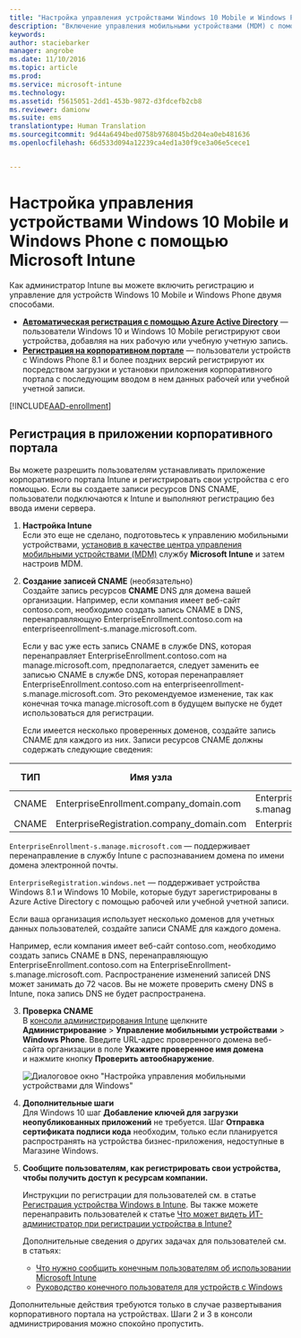 ```yaml
---
title: "Настройка управления устройствами Windows 10 Mobile и Windows Phone | Microsoft Intune"
description: "Включение управления мобильными устройствами (MDM) с помощью Microsoft Intune для компьютеров с Windows 10 Mobile или Windows Phone."
keywords: 
author: staciebarker
manager: angrobe
ms.date: 11/10/2016
ms.topic: article
ms.prod: 
ms.service: microsoft-intune
ms.technology: 
ms.assetid: f5615051-2dd1-453b-9872-d3fdcefb2cb8
ms.reviewer: damionw
ms.suite: ems
translationtype: Human Translation
ms.sourcegitcommit: 9d44a6494bed0758b9768045bd204ea0eb481636
ms.openlocfilehash: 66d533d094a12239ca4ed1a30f9ce3a06e5cece1


---
```



# <a name="set-up-windows-phone-and-windows-10-mobile-management-with-microsoft-intune"></a>Настройка управления устройствами Windows 10 Mobile и Windows Phone с помощью Microsoft Intune

Как администратор Intune вы можете включить регистрацию и управление для устройств Windows 10 Mobile и Windows Phone двумя способами.

- **[Автоматическая регистрация с помощью Azure Active Directory](#azure-active-directory-enrollment)** — пользователи Windows 10 и Windows 10 Mobile регистрируют свои устройства, добавляя на них рабочую или учебную учетную запись.
- **[Регистрация на корпоративном портале](#company-portal-app-enrollment)** — пользователи устройств с Windows Phone 8.1 и более поздних версий регистрируют их посредством загрузки и установки приложения корпоративного портала с последующим вводом в нем данных рабочей или учебной учетной записи.


[!INCLUDE[AAD-enrollment](../includes/win10-automatic-enrollment-aad.md)]

## <a name="company-portal-app-enrollment"></a>Регистрация в приложении корпоративного портала
Вы можете разрешить пользователям устанавливать приложение корпоративного портала Intune и регистрировать свои устройства с его помощью. Если вы создаете записи ресурсов DNS CNAME, пользователи подключаются к Intune и выполняют регистрацию без ввода имени сервера.

1.  **Настройка Intune**<br>Если это еще не сделано, подготовьтесь к управлению мобильными устройствами, [установив в качестве центра управления мобильными устройствами (MDM)](prerequisites-for-enrollment.md#set-mobile-device-management-authority) службу **Microsoft Intune** и затем настроив MDM.

2.  **Создание записей CNAME** (необязательно)<br>Создайте запись ресурсов **CNAME** DNS для домена вашей организации. Например, если компания имеет веб-сайт contoso.com, необходимо создать запись CNAME в DNS, перенаправляющую EnterpriseEnrollment.contoso.com на enterpriseenrollment-s.manage.microsoft.com. 

    Если у вас уже есть запись CNAME в службе DNS, которая перенаправляет EnterpriseEnrollment.contoso.com на manage.microsoft.com, предполагается, следует заменить ее записью CNAME в службе DNS, которая перенаправляет EnterpriseEnrollment.contoso.com на enterpriseenrollment-s.manage.microsoft.com. Это рекомендуемое изменение, так как конечная точка manage.microsoft.com в будущем выпуске не будет использоваться для регистрации.

    Если имеется несколько проверенных доменов, создайте запись CNAME для каждого из них. Записи ресурсов CNAME должны содержать следующие сведения:

  |ТИП|Имя узла|Указывает на|СРОК ЖИЗНИ|
  |--------|-------------|-------------|-------|
  |CNAME|EnterpriseEnrollment.company_domain.com|EnterpriseEnrollment-s.manage.microsoft.com |1 час|
  |CNAME|EnterpriseRegistration.company_domain.com|EnterpriseRegistration.windows.net|1 час|

  `EnterpriseEnrollment-s.manage.microsoft.com` — поддерживает перенаправление в службу Intune с распознаванием домена по имени домена электронной почты.

  `EnterpriseRegistration.windows.net` — поддерживает устройства Windows 8.1 и Windows 10 Mobile, которые будут зарегистрированы в Azure Active Directory с помощью рабочей или учебной учетной записи.

  Если ваша организация использует несколько доменов для учетных данных пользователей, создайте записи CNAME для каждого домена.

  Например, если компания имеет веб-сайт contoso.com, необходимо создать запись CNAME в DNS, перенаправляющую EnterpriseEnrollment.contoso.com на EnterpriseEnrollment-s.manage.microsoft.com. Распространение изменений записей DNS может занимать до 72 часов. Вы не можете проверить смену DNS в Intune, пока запись DNS не будет распространена.

3.  **Проверка CNAME**<br>В [консоли администрирования Intune](http://manage.microsoft.com) щелкните **Администрирование** &gt; **Управление мобильными устройствами** &gt; **Windows Phone**. Введите URL-адрес проверенного домена веб-сайта организации в поле **Укажите проверенное имя домена** и нажмите кнопку **Проверить автообнаружение**.

    ![Диалоговое окно "Настройка управления мобильными устройствами для Windows"](../media/windows-phone-enrollment.png)

4.  **Дополнительные шаги**<br>Для Windows 10 шаг **Добавление ключей для загрузки неопубликованных приложений** не требуется. Шаг **Отправка сертификата подписи кода** необходим, только если планируется распространять на устройства бизнес-приложения, недоступные в Магазине Windows.

5.  **Сообщите пользователям, как регистрировать свои устройства, чтобы получить доступ к ресурсам компании.**

    Инструкции по регистрации для пользователей см. в статье [Регистрация устройства Windows в Intune](../enduser/enroll-your-device-in-intune-windows.md). Вы также можете перенаправить пользователей к статье [Что может видеть ИТ-администратор при регистрации устройства в Intune?](../enduser/what-can-your-it-administrator-see-when-you-enroll-your-device-in-intune-windows)

    Дополнительные сведения о других задачах для пользователей см. в статьях:
    - [Что нужно сообщить конечным пользователям об использовании Microsoft Intune](what-to-tell-your-end-users-about-using-microsoft-intune.md)
    - [Руководство конечного пользователя для устройств с Windows](../enduser/using-your-windows-device-with-intune.md)

Дополнительные действия требуются только в случае развертывания корпоративного портала на устройствах.  Шаги 2 и 3 в консоли администрирования можно спокойно пропустить.



<!--HONumber=Nov16_HO2-->


